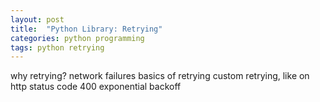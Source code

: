 ```yaml
---
layout: post
title:  "Python Library: Retrying"
categories: python programming
tags: python retrying
---
```


why retrying? network failures
basics of retrying
custom retrying, like on http status code 400
exponential backoff